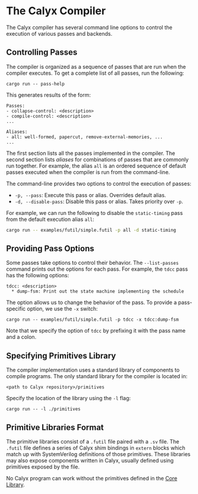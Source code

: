 # The Calyx Compiler

The Calyx compiler has several command line options to control the execution of
various passes and backends.

## Controlling Passes

The compiler is organized as a sequence of passes that are run when the compiler
executes.
To get a complete list of all passes, run the following:

```
cargo run -- pass-help
```

This generates results of the form:

```
Passes:
- collapse-control: <description>
- compile-control: <description>
...

Aliases:
- all: well-formed, papercut, remove-external-memories, ...
...
```

The first section lists all the passes implemented in the compiler.
The second section lists *aliases* for combinations of passes that are commonly
run together.
For example, the alias `all` is an ordered sequence of default passes executed
when the compiler is run from the command-line.

The command-line provides two options to control the execution of passes:
- `-p, --pass`: Execute this pass or alias. Overrides default alias.
- `-d, --disable-pass`: Disable this pass or alias. Takes priority over `-p`.

For example, we can run the following to disable the `static-timing` pass from
the default execution alias `all`:

```bash
cargo run -- examples/futil/simple.futil -p all -d static-timing
```

## Providing Pass Options

Some passes take options to control their behavior. The `--list-passes` command prints out the options for each pass. For example, the `tdcc` pass has the following options:

```
tdcc: <description>
  * dump-fsm: Print out the state machine implementing the schedule
```

The option allows us to change the behavior of the pass. To provide a pass-specific option, we use the `-x` switch:
```
cargo run -- examples/futil/simple.futil -p tdcc -x tdcc:dump-fsm
```

Note that we specify the option of `tdcc` by prefixing it with the pass name and a colon.


## Specifying Primitives Library

The compiler implementation uses a standard library of components to compile
programs.
The only standard library for the compiler is located in:
```
<path to Calyx repository>/primitives
```

Specify the location of the library using the `-l` flag:
```
cargo run -- -l ./primitives
```

## Primitive Libraries Format

The primitive libraries consist of a `.futil` file paired with a `.sv` file. The
`.futil` file defines a series of Calyx shim bindings in `extern` blocks which
match up with SystemVerilog definitions of those primitives. These libraries may
also expose components written in Calyx, usually defined using primitives
exposed by the file.

No Calyx program can work without the primitives defined in the [Core Library](libraries/core.md).
